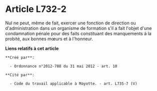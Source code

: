 # Article L732-2

Nul ne peut, même de fait, exercer une fonction de direction ou d'administration dans un organisme de formation s'il a fait
l'objet d'une condamnation pénale pour des faits constituant des manquements à la probité, aux bonnes mœurs et à l'honneur.

**Liens relatifs à cet article**

	**Créé par**:

	  - Ordonnance n°2012-788 du 31 mai 2012 - art. 10

	**Cité par**:

	  - Code du travail applicable à Mayotte. - art. L735-7 (V)
